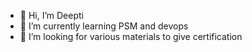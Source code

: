 - 👋 Hi, I’m Deepti
- 🌱 I’m currently learning PSM and devops 
- 💞️ I’m looking for various materials to give certification

<!---
deeptijobs16/deeptijobs16 is a ✨ special ✨ repository because its `README.md` (this file) appears on your GitHub profile.
You can click the Preview link to take a look at your changes.
--->
